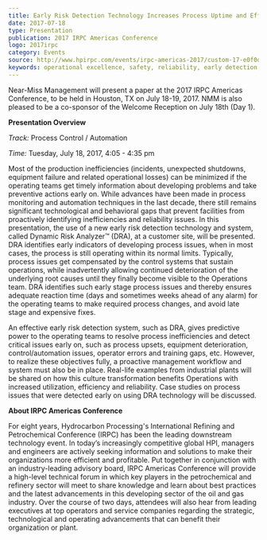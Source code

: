 ```yaml
---
title: Early Risk Detection Technology Increases Process Uptime and Efficiency
date: 2017-07-18
type: Presentation
publication: 2017 IRPC Americas Conference
logo: 2017irpc
category: Events
source: http://www.hpirpc.com/events/irpc-americas-2017/custom-17-e0f0d02440034893a679dd52c594fb4e.aspx
keywords: operational excellence, safety, reliability, early detection, uptime, efficiency
---
```

Near-Miss Management will present a paper at the 2017 IRPC Americas Conference, to be held in Houston, TX on July 18-19, 2017. NMM is also pleased to be a co-sponsor of the Welcome Reception on July 18th (Day 1).

**Presentation Overview**

*Track:* Process Control / Automation

*Time:* Tuesday, July 18, 2017, 4:05 - 4:35 pm

Most of the production inefficiencies (incidents, unexpected shutdowns, equipment failure and related operational losses) can be minimized if the operating teams get timely information about developing problems and take preventive actions early on. While advances have been made in process monitoring and automation techniques in the last decade, there still remains significant technological and behavioral gaps that prevent facilities from proactively identifying inefficiencies and reliability issues. In this presentation, the use of a new early risk detection technology and system, called Dynamic Risk Analyzer&trade; (DRA), at a customer site, will be presented. DRA identifies early indicators of developing process issues, when in most cases, the process is still operating within its normal limits.  Typically, process issues get compensated by the control systems that sustain operations, while inadvertently allowing continued deterioration of the underlying root causes until they finally become visible to the Operations team.  DRA identifies such early stage process issues and thereby ensures adequate reaction time (days and sometimes weeks ahead of any alarm) for the operating teams to make required process changes, and avoid late stage and expensive fixes.  

An effective early risk detection system, such as DRA, gives predictive power to the operating teams to resolve process inefficiencies and detect critical issues early on, such as process upsets, equipment deterioration, control/automation issues, operator errors and training gaps, etc.  However, to realize these objectives fully, a proactive management workflow and system must also be in place.  Real-life examples from industrial plants will be shared on how this culture transformation benefits Operations with increased utilization, efficiency and reliability.  Case studies on process issues that were detected early on using DRA technology will be discussed. 

**About IRPC Americas Conference**

For eight years, Hydrocarbon Processing's International Refining and Petrochemical Conference (IRPC) has been the leading downstream technology event.  In today’s increasingly competitive global HPI, managers and engineers are actively seeking information and solutions to make their organizations more efficient and profitable. Put together in conjunction with an industry-leading advisory board, IRPC Americas Conference will provide a high-level technical forum in which key players in the petrochemical and refinery sector will meet to share knowledge and learn about best practices and the latest advancements in this developing sector of the oil and gas industry. Over the course of two days, attendees will also hear from leading executives at top operators and service companies regarding the strategic, technological and operating advancements that can benefit their organization or plant. 
